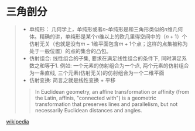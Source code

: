 # 三角剖分
> - 单纯形：
> 几何学上，单纯形或者$n$-单纯形是和三角形类似的$n$维几何体。精确的讲，单纯形是某个$n$维以上的欧几里得空间中的（$n+1$）个仿射无关（也就是没有$m-1$维平面包含$m+1$个点；这样的点集被称为处于一般位置）的点的集合的凸包。
> - 仿射组合:
> 线性组合的子集, 要求在满足线性组合的条件下, 同时满足系数之和等于$1$. 例如: 一个元素的仿射组合为一个点, 两个元素的仿射组合为一条直线, 三个元素(仿射无关)的仿射组合为一个二维平面
> - 仿射变换:
> 简言之就是线性变换 + 平移
>> In Euclidean geometry, an affine transformation or affinity (from the Latin, affinis, "connected with") is a geometric transformation that preserves lines and parallelism, but not necessarily Euclidean distances and angles.
>
>

[wikipedia](https://en.wikipedia.org/wiki/Delaunay_triangulation)